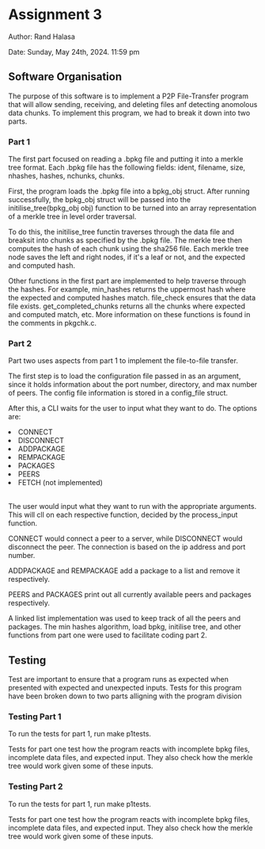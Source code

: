 # Assignment 3
<p> Author: Rand Halasa </p>
<p> Date: Sunday, May 24th, 2024. 11:59 pm </p>

## Software Organisation
<p> The purpose of this software is to implement a P2P File-Transfer program that will allow sending, receiving, and deleting files anf detecting anomolous data chunks. To implement this program, we had to break it down into two parts. </p>

### Part 1
<p> The first part focused on reading a .bpkg file and putting it into a merkle tree format. Each .bpkg file has the following fields: ident, filename, size, nhashes, hashes, nchunks, chunks. </p>
<p> First, the program loads the .bpkg file into a bpkg_obj struct. After running successfully, the bpkg_obj struct will be passed into the initilise_tree(bpkg_obj obj) function to be turned into an array representation of a merkle tree in level order traversal. </p>
<p> To do this, the initilise_tree functin traverses through the data file and breaksit into chunks as specified by the .bpkg file. The merkle tree then computes the hash of each chunk using the sha256 file. Each merkle tree node saves the left and right nodes, if it's a leaf or not, and the expected and computed hash. </p>
<p> Other functions in the first part are implemented to help traverse through the hashes. For example, min_hashes returns the uppermost hash where the expected and computed hashes match. file_check ensures that the data file exists. get_completed_chunks returns all the chunks where expected and computed match, etc. More information on these functions is found in the comments in pkgchk.c. </p>

### Part 2
<p> Part two uses aspects from part 1 to implement the file-to-file transfer. </p>
<p> The first step is to load the configuration file passed in as an argument, since it holds information about the port number, directory, and max number of peers. The config file information is stored in a config_file struct. </p>
<p> After this, a CLI waits for the user to input what they want to do. The options are: </p>
<li>CONNECT</li>
<li>DISCONNECT</li>
<li>ADDPACKAGE</li>
<li>REMPACKAGE</li>
<li>PACKAGES</li>
<li>PEERS</li>
<li>FETCH (not implemented)</li>
<br>
<p> The user would input what they want to run with the appropriate arguments. This will cll on each respective function, decided by the process_input function. </p>
<p> CONNECT would connect a peer to a server, while DISCONNECT would disconnect the peer. The connection is based on the ip address and port number. </p>
<p> ADDPACKAGE and REMPACKAGE add a package to a list and remove it respectively. </p>
<p> PEERS and PACKAGES print out all currently available peers and packages respectively. </p>
<p> A linked list implementation was used to keep track of all the peers and packages. The min hashes algorithm, load bpkg, initilise tree, and other functions from part one were used to facilitate coding part 2. </p>

## Testing
<p> Test are important to ensure that a program runs as expected when presented with expected and unexpected inputs. Tests for this program have been broken down to two parts alligning with the program division </p>

### Testing Part 1
<p> To run the tests for part 1, run make p1tests. </p>
<p> Tests for part one test how the program reacts with incomplete bpkg files, incomplete data files, and expected input. They also check how the merkle tree would work given some of these inputs. </p>

### Testing Part 2
<p> To run the tests for part 1, run make p1tests. </p>
<p> Tests for part one test how the program reacts with incomplete bpkg files, incomplete data files, and expected input. They also check how the merkle tree would work given some of these inputs. </p>
